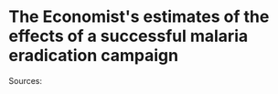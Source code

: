 # The Economist's estimates of the effects of a successful malaria eradication campaign

Sources:


